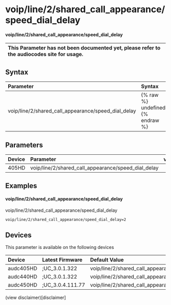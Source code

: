 ﻿---
description: voip/line/2/shared_call_appearance/speed_dial_delay
search: false
---

# voip/line/2/shared_call_appearance/speed_dial_delay

#### voip/line/2/shared_call_appearance/speed_dial_delay


| This Parameter has not been documented yet, please refer to the audiocodes site for usage.  |
| :--- |

## Syntax
| Parameter | Syntax |
| :--- | :--- |
|voip/line/2/shared_call_appearance/speed_dial_delay | {% raw %} undefined {% endraw %} |

## Parameters
|Device|Parameter|value|Description|
|:---|:---|:---|:---|
| 405HD | voip/line/2/shared_call_appearance/speed_dial_delay |  |  |

## Examples
#### voip/line/2/shared_call_appearance/speed_dial_delay

voip/line/2/shared_call_appearance/speed_dial_delay

```
voip/line/2/shared_call_appearance/speed_dial_delay=2
```

## Devices
This parameter is available on the following devices

| Device | Latest Firmware | Default Value |
|:---|:---|:---|
| audc405HD | ;UC_3.0.1.322 | voip/line/2/shared_call_appearance/speed_dial_delay=2 
| audc440HD | ;UC_3.0.1.322 | voip/line/2/shared_call_appearance/speed_dial_delay=2 
| audc450HD | ;UC_3.0.4.111.77 | voip/line/2/shared_call_appearance/speed_dial_delay=2 

(view disclaimer)[disclaimer]
